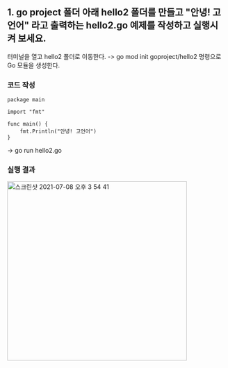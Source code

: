 ## 1. go project 폴더 아래 hello2 폴더를 만들고 "안녕! 고 언어" 라고 출력하는 hello2.go 예제를 작성하고 실행시켜 보세요. 
터미널을 열고 hello2 폴더로 이동한다. -> go mod init goproject/hello2 명령으로 Go 모듈을 생성한다. 

### 코드 작성
	package main
	
	import "fmt"
	
	func main() { 
		fmt.Println("안녕! 고언어")
	}

-> go run hello2.go

### 실행 결과
<img width="413" alt="스크린샷 2021-07-08 오후 3 54 41" src="https://user-images.githubusercontent.com/63195670/124876582-2418de80-e005-11eb-8ef7-bf5d8ab4124c.png">
